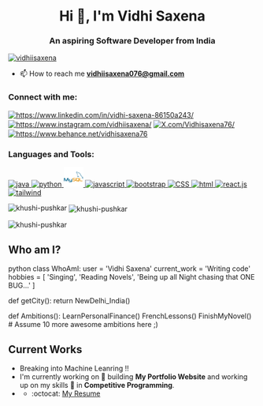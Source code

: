 
<h1 align="center">Hi 👋, I'm Vidhi Saxena</h1>
<h3 align="center">An aspiring Software Developer from India</h3>

<p align="left"> <a href="https://github.com/ryo-ma/github-profile-trophy"><img src="https://github-profile-trophy.vercel.app/?username=vidhiisaxena" alt="vidhiisaxena" /></a> </p>

- 📫 How to reach me **vidhiisaxena076@gmail.com**

<h3 align="left">Connect with me:</h3>
<p align="left">
<a href="https://www.linkedin.com/in/vidhi-saxena-86150a243/" target="blank"><img align="center" src="https://raw.githubusercontent.com/rahuldkjain/github-profile-readme-generator/master/src/images/icons/Social/linked-in-alt.svg" alt="https://www.linkedin.com/in/vidhi-saxena-86150a243/" height="30" width="40" /></a>
<a href="https://www.instagram.com/vidhiisaxena/" target="blank"><img align="center" src="https://raw.githubusercontent.com/rahuldkjain/github-profile-readme-generator/master/src/images/icons/Social/instagram.svg" alt="https://www.instagram.com/vidhiisaxena/" height="30" width="40" /></a>
<a href="https://x.com/Vidhisaxena76" target="blank"><img align='center' src="https://github.com/rahuldkjain/github-profile-readme-generator/blob/master/src/images/icons/Social/twitter.svg"  alt="X.com/Vidhisaxena76/" height="30" width="40" /></a>
<a href="https://www.behance.net/vidhisaxena76" target="blank"><img align='center' src="https://github.com/rahuldkjain/github-profile-readme-generator/blob/master/src/images/icons/Social/behance.svg"  alt="https://www.behance.net/vidhisaxena76" height="30" width="40" /></a> 
</p>

<h3 align="left">Languages and Tools:</h3>
<p align="left"> <a href="https://www.java.com/en/" target="_blank" rel="noreferrer"> <img src="https://github.com/rahuldkjain/github-profile-readme-generator/blob/master/src/images/icons/ProgrammingLanguages/java.svg" alt="java" width="40" height="40"/> </a> <a href="https://www.python.org/" target="_blank" rel="noreferrer"> <img src="https://github.com/rahuldkjain/github-profile-readme-generator/blob/master/src/images/icons/ProgrammingLanguages/python.svg" alt="python" width="40" height="40"/> </a> <a href="https://www.mysql.com/" target="_blank" rel="noreferrer"> <img src="https://raw.githubusercontent.com/devicons/devicon/master/icons/mysql/mysql-original-wordmark.svg" alt="mysql" width="40" height="40"/> </a> <a href="javascript" target="_blank" rel="noreferrer"> <img src="https://github.com/rahuldkjain/github-profile-readme-generator/blob/master/src/images/icons/ProgrammingLanguages/javascript.svg" alt="javascript" width="40" height="40"/> </a>  <a href="bootstrap.com" target="_blank" rel="noreferrer"> <img src="https://github.com/rahuldkjain/github-profile-readme-generator/blob/master/src/images/icons/FrontendDevelopment/bootstrap.svg" alt="bootstrap" width="40" height="40"/> </a> <a href="css" target="_blank" rel="noreferrer"> <img src="https://github.com/rahuldkjain/github-profile-readme-generator/blob/master/src/images/icons/FrontendDevelopment/css.svg" alt="CSS" width="40" height="40"/> </a> <a href="html" target="_blank" rel="noreferrer"> <img src="https://github.com/rahuldkjain/github-profile-readme-generator/blob/master/src/images/icons/FrontendDevelopment/html.svg" alt="html" width="40" height="40"/> </a> <a href="react" target="_blank" rel="noreferrer"> <img src="https://github.com/rahuldkjain/github-profile-readme-generator/blob/master/src/images/icons/FrontendDevelopment/reactjs.svg" alt="react.js" width="40" height="40"/> </a> <a href="tailwind.com" target="_blank" rel="noreferrer"> <img src="https://github.com/rahuldkjain/github-profile-readme-generator/blob/master/src/images/icons/FrontendDevelopment/tailwind.svg" alt="tailwind" width="40" height="40"/> </a></p>

<p><img align="left" src="https://github-readme-stats.vercel.app/api/top-langs?username=vidhiisaxena&show_icons=true&locale=en&layout=compact" alt="khushi-pushkar" /></p>

<p>&nbsp;<img align="center" src="https://github-readme-stats.vercel.app/api?username=vidhiisaxena&show_icons=true&locale=en" alt="khushi-pushkar" /></p>

<p><img align="center" src="https://github-readme-streak-stats.herokuapp.com/?user=vidhiisaxena&" alt="khushi-pushkar" /></p>

## Who am I?
 python
 class WhoAmI:
 	user = 'Vidhi Saxena'
		current_work = 'Writing code'
		hobbies = [
				'Singing',
				'Reading Novels',
				'Being up all Night chasing that ONE BUG...'
			]
	
def getCity():
		return NewDelhi_India()
	
def Ambitions():
		LearnPersonalFinance()
		FrenchLessons()
		FinishMyNovel()
		# Assume 10 more awesome ambitions here  ;)

  
## Current Works
 * Breaking into Machine Leanring !!
 * I'm currently working on 🔭 building **My Portfolio Website** and working up on my skills 🌱 in **Competitive Programming**.
 * - :octocat: [My Resume](https://drive.google.com/file/d/1VtzJcvjMjLfsHzO0cjKSmgkFhShVKsuG/view?usp=sharing)
	


